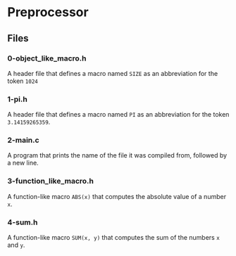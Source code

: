 # Preprocessor
## Files
### 0-object_like_macro.h
A header file that defines a macro named `SIZE` as an abbreviation for the token `1024`  
### 1-pi.h
A header file that defines a macro named `PI` as an abbreviation for the token `3.14159265359`.  
### 2-main.c
A program that prints the name of the file it was compiled from, followed by a new line.  
### 3-function_like_macro.h
A function-like macro `ABS(x)` that computes the absolute value of a number `x`.  
### 4-sum.h
A function-like macro `SUM(x, y)` that computes the sum of the numbers `x` and `y`.  
